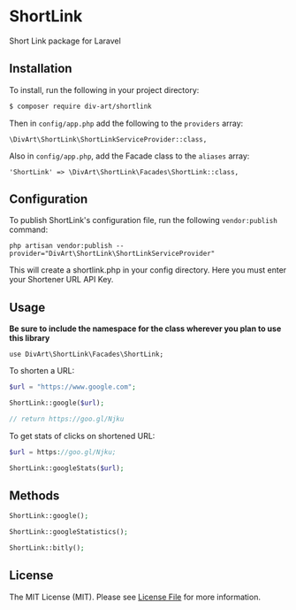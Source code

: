 # ShortLink
Short Link package for Laravel

## Installation

To install, run the following in your project directory:

``` bash
$ composer require div-art/shortlink
```

Then in `config/app.php` add the following to the `providers` array:

```
\DivArt\ShortLink\ShortLinkServiceProvider::class,
```

Also in `config/app.php`, add the Facade class to the `aliases` array:

```
'ShortLink' => \DivArt\ShortLink\Facades\ShortLink::class,
```

## Configuration

To publish ShortLink's configuration file, run the following `vendor:publish` command:

```
php artisan vendor:publish --provider="DivArt\ShortLink\ShortLinkServiceProvider"
```

This will create a shortlink.php in your config directory. Here you must enter your Shortener URL API Key.

## Usage

**Be sure to include the namespace for the class wherever you plan to use this library**

```
use DivArt\ShortLink\Facades\ShortLink;
```

To shorten a URL:

``` php
$url = "https://www.google.com";

ShortLink::google($url);

// return https://goo.gl/Njku
```

To get stats of clicks on shortened URL:

``` php
$url = https://goo.gl/Njku;

ShortLink::googleStats($url);
```

## Methods

``` php
ShortLink::google();

ShortLink::googleStatistics();

ShortLink::bitly();
```

## License

The MIT License (MIT). Please see [License File](LICENSE.md) for more information.
